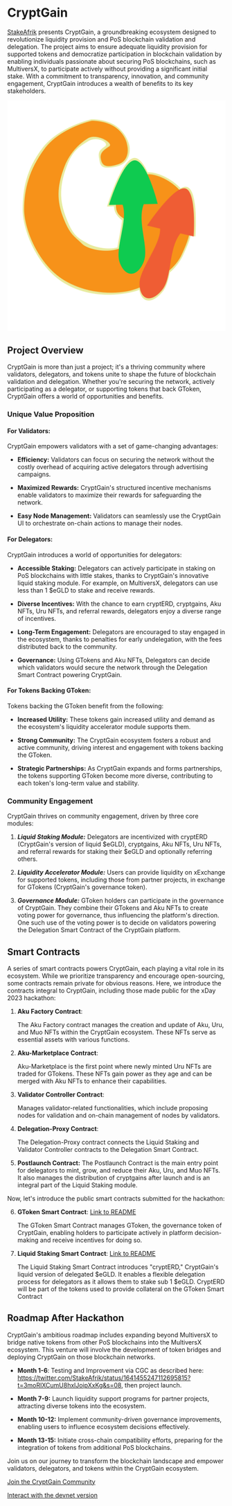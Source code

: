 # CryptGain

[StakeAfrik](https://stakeafrik.com) presents CryptGain, a groundbreaking ecosystem designed to revolutionize liquidity provision and PoS blockchain validation and delegation. The project aims to ensure adequate liquidity provision for supported tokens and democratize participation in blockchain validation by enabling individuals passionate about securing PoS blockchains, such as MultiversX, to participate actively without providing a significant initial stake. With a commitment to transparency, innovation, and community engagement, CryptGain introduces a wealth of benefits to its key stakeholders.

![CryptGain Logo](logo.svg)

## Project Overview

CryptGain is more than just a project; it's a thriving community where validators, delegators, and tokens unite to shape the future of blockchain validation and delegation. Whether you're securing the network, actively participating as a delegator, or supporting tokens that back GToken, CryptGain offers a world of opportunities and benefits.

### Unique Value Proposition

#### For Validators:

CryptGain empowers validators with a set of game-changing advantages:

-   **Efficiency:** Validators can focus on securing the network without the costly overhead of acquiring active delegators through advertising campaigns.

-   **Maximized Rewards:** CryptGain's structured incentive mechanisms enable validators to maximize their rewards for safeguarding the network.

-   **Easy Node Management:** Validators can seamlessly use the CryptGain UI to orchestrate on-chain actions to manage their nodes.

#### For Delegators:

CryptGain introduces a world of opportunities for delegators:

-   **Accessible Staking:** Delegators can actively participate in staking on PoS blockchains with little stakes, thanks to CryptGain's innovative liquid staking module. For example, on MultiversX, delegators can use less than 1 $eGLD to stake and receive rewards.

-   **Diverse Incentives:** With the chance to earn cryptERD, cryptgains, Aku NFTs, Uru NFTs, and referral rewards, delegators enjoy a diverse range of incentives.

-   **Long-Term Engagement:** Delegators are encouraged to stay engaged in the ecosystem, thanks to penalties for early undelegation, with the fees distributed back to the community.

-   **Governance:** Using GTokens and Aku NFTs, Delegators can decide which validators would secure the network through the Delegation Smart Contract powering CryptGain.

#### For Tokens Backing GToken:

Tokens backing the GToken benefit from the following:

-   **Increased Utility:** These tokens gain increased utility and demand as the ecosystem's liquidity accelerator module supports them.

-   **Strong Community:** The CryptGain ecosystem fosters a robust and active community, driving interest and engagement with tokens backing the GToken.

-   **Strategic Partnerships:** As CryptGain expands and forms partnerships, the tokens supporting GToken become more diverse, contributing to each token's long-term value and stability.

### Community Engagement

CryptGain thrives on community engagement, driven by three core modules:

1. _**Liquid Staking Module:**_ Delegators are incentivized with cryptERD (CryptGain's version of liquid $eGLD), cryptgains, Aku NFTs, Uru NFTs, and referral rewards for staking their $eGLD and optionally referring others.

1. _**Liquidity Accelerator Module:**_ Users can provide liquidity on xExchange for supported tokens, including those from partner projects, in exchange for GTokens (CryptGain's governance token).

1. _**Governance Module:**_ GToken holders can participate in the governance of CryptGain. They combine their GTokens and Aku NFTs to create voting power for governance, thus influencing the platform's direction. One such use of the voting power is to decide on validators powering the Delegation Smart Contract of the CryptGain platform.

## Smart Contracts

A series of smart contracts powers CryptGain, each playing a vital role in its ecosystem. While we prioritize transparency and encourage open-sourcing, some contracts remain private for obvious reasons. Here, we introduce the contracts integral to CryptGain, including those made public for the xDay 2023 hackathon:

1. **Aku Factory Contract**:

    The Aku Factory contract manages the creation and update of Aku, Uru, and Muo NFTs within the CryptGain ecosystem. These NFTs serve as essential assets with various functions.

2. **Aku-Marketplace Contract**:

    Aku-Marketplace is the first point where newly minted Uru NFTs are traded for GTokens. These NFTs gain power as they age and can be merged with Aku NFTs to enhance their capabilities.

3. **Validator Controller Contract**:

    Manages validator-related functionalities, which include proposing nodes for validation and on-chain management of nodes by validators.

4. **Delegation-Proxy Contract**:

    The Delegation-Proxy contract connects the Liquid Staking and Validator Controller contracts to the Delegation Smart Contract.

5. **Postlaunch Contract:**
   The Postlaunch Contract is the main entry point for delegators to mint, grow, and reduce their Aku, Uru, and Muo NFTs. It also manages the distribution of cryptgains after launch and is an integral part of the Liquid Staking module.

Now, let's introduce the public smart contracts submitted for the hackathon:

6. **GToken Smart Contract**: [Link to README](./g_token/README.md)

    The GToken Smart Contract manages GToken, the governance token of CryptGain, enabling holders to participate actively in platform decision-making and receive incentives for doing so.

7. **Liquid Staking Smart Contract**: [Link to README](./liquid-staking/README.md)

    The Liquid Staking Smart Contract introduces "cryptERD," CryptGain's liquid version of delegated $eGLD. It enables a flexible delegation process for delegators as it allows them to stake sub 1 $eGLD. CryptERD will be part of the tokens used to provide collateral on the GToken Smart Contract

## Roadmap After Hackathon

CryptGain's ambitious roadmap includes expanding beyond MultiversX to bridge native tokens from other PoS blockchains into the MultiversX ecosystem. This venture will involve the development of token bridges and deploying CryptGain on those blockchain networks.

- **Month 1-6**: Testing and Improvement via CGC as described here: https://twitter.com/StakeAfrik/status/1641455247112695815?t=3moRIXCumU8hxlJoipXxKg&s=08, then project launch.

- **Month 7-9:** Launch liquidity support programs for partner projects, attracting diverse tokens into the ecosystem.

- **Month 10-12:** Implement community-driven governance improvements, enabling users to influence ecosystem decisions effectively.

- **Month 13-15:** Initiate cross-chain compatibility efforts, preparing for the integration of tokens from additional PoS blockchains.

Join us on our journey to transform the blockchain landscape and empower validators, delegators, and tokens within the CryptGain ecosystem.

[Join the CryptGain Community](https://t.me/stakeafrik)

[Interact with the devnet version](https://pub-devnet.cryptgain.com)

